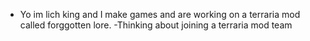 - Yo im lich king and I make games and are working on a terraria mod called forggotten lore.
-Thinking about joining a terraria mod team
